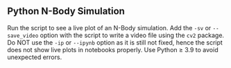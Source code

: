 ## Python N-Body Simulation

Run the script to see a live plot of an N-Body simulation. Add the `-sv` or `--save_video` option with the script to write a video file using the `cv2` package. Do NOT use the `-ip` or `--ipynb` option as it is still not fixed, hence the script does not show live plots in notebooks properly. Use Python $\geq$ 3.9 to avoid unexpected errors.